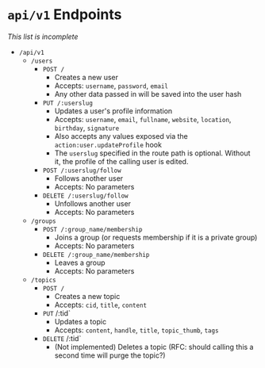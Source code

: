 # `api/v1` Endpoints

*This list is incomplete*

* `/api/v1`
    * `/users`
        * `POST /`
            * Creates a new user
            * Accepts: `username`, `password`, `email`
            * Any other data passed in will be saved into the user hash
        * `PUT /:userslug`
            * Updates a user's profile information
            * Accepts: `username`, `email`, `fullname`, `website`, `location`, `birthday`, `signature`
            * Also accepts any values exposed via the `action:user.updateProfile` hook
            * The `userslug` specified in the route path is optional. Without it, the profile of the calling user is edited.
        * `POST /:userslug/follow`
            * Follows another user
            * Accepts: No parameters
        * `DELETE /:userslug/follow`
            * Unfollows another user
            * Accepts: No parameters
    * `/groups`
        * `POST /:group_name/membership`
            * Joins a group (or requests membership if it is a private group)
            * Accepts: No parameters
        * `DELETE /:group_name/membership`
            * Leaves a group
            * Accepts: No parameters
    * `/topics`
        * `POST /`
            * Creates a new topic
            * Accepts: `cid`, `title`, `content`
        * `PUT` /:tid`
            * Updates a topic
            * Accepts: `content`, `handle`, `title`, `topic_thumb`, `tags`
        * `DELETE` /:tid`
            * (Not implemented) Deletes a topic (RFC: should calling this a second time will purge the topic?)